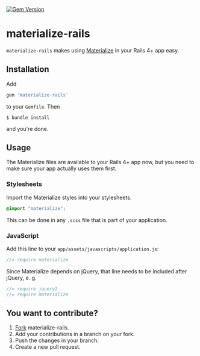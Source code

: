 [![Gem Version](https://badge.fury.io/rb/materialize-rails.svg)](https://badge.fury.io/rb/materialize-rails)

# materialize-rails

`materialize-rails` makes using [Materialize](http://materializecss.com) in your Rails 4+ app easy.

## Installation

Add

```ruby
gem 'materialize-rails'
```

to your `Gemfile`. Then

```console
$ bundle install
```

and you're done.

## Usage

The Materialize files are available to your Rails 4+ app now, but you need to make sure your app actually uses them first.

### Stylesheets

Import the Materialize styles into your stylesheets.

```scss
@import "materialize";
```

This can be done in any `.scss` file that is part of your application.

### JavaScript

Add this line to your `app/assets/javascripts/application.js`:

```js
//= require materialize
```

Since Materialize depends on jQuery, that line needs to be included after jQuery, e. g.

```js
//= require jquery2
//= require materialize
```

## You want to contribute?

1. [Fork](https://github.com/Skudo/materialize-rails/fork) materialize-rails.
2. Add your contributions in a branch on your fork.
3. Push the changes in your branch.
4. Create a new pull request.
